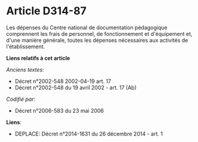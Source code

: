 # Article D314-87

Les dépenses du Centre national de documentation pédagogique comprennent les frais de personnel, de fonctionnement et
d'équipement et, d'une manière générale, toutes les dépenses nécessaires aux activités de l'établissement.

**Liens relatifs à cet article**

_Anciens textes_:

  - Décret n°2002-548 2002-04-19 art. 17
  - Décret n°2002-548 du 19 avril 2002 - art. 17 (Ab)

_Codifié par_:

  - Décret n°2006-583 du 23 mai 2006

**Liens**:

  - DEPLACE: Décret n°2014-1631 du 26 décembre 2014 - art. 1
